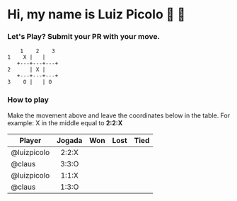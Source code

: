 # Hi, my name is Luiz Picolo 👋 👋

### Let's Play? Submit your PR with your move.

        1    2    3
    1    X |   | 
       +---+---+---+
    2      | X | 
       +---+---+---+
    3    O |   | O 

### How to play

Make the movement above and leave the coordinates below in the table. For example: X in the middle equal to **2:2:X**

|Player      | Jogada   |   Won   |  Lost  |   Tied   |
|------------|:--------:|:-------:|:------:|:--------:|
|@luizpicolo |  2:2:X   |         |        |          |
|@claus      |  3:3:O   |         |        |          |
|@luizpicolo |  1:1:X   |         |        |          |
|@claus      |  1:3:O   |         |        |          |
